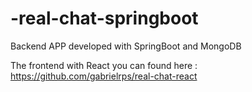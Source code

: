 # -real-chat-springboot

Backend APP developed with SpringBoot and MongoDB

The frontend with React you can found here : https://github.com/gabrielrps/real-chat-react
